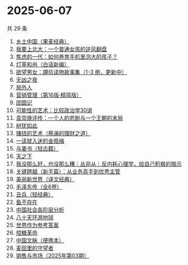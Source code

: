 # 2025-06-07

共 29 条

<!-- BEGIN WEREAD -->
<!-- 最后更新时间 2025-06-07 20:31:16 +0800 -->
1. [乡土中国（果麦经典）](https://weread.qq.com/web/bookDetail/30d320b0813ab7120g018c2e)
1. [我要上北大：一个普通女孩的逆风翻盘](https://weread.qq.com/web/bookDetail/b7b32db0813ab9fe8g01041b)
1. [焦虑的一代：如何养育手机里泡大的孩子？](https://weread.qq.com/web/bookDetail/33132870813ab9fd0g016372)
1. [灯草和尚（白话新编）](https://weread.qq.com/web/bookDetail/78932230813aba024g012c5f)
1. [欲望男女：蹲坑读物故事集（1-3 册，更新中）](https://weread.qq.com/web/bookDetail/849323e0813ab9f7fg011847)
1. [无凶之夜](https://weread.qq.com/web/bookDetail/1fb32f40813aba021g01336f)
1. [局外人](https://weread.qq.com/web/bookDetail/1e8327a0813ab9f50g010600)
1. [营销管理（第16版·精简版）](https://weread.qq.com/web/bookDetail/dd332b80813ab9b89g012936)
1. [团圆记](https://weread.qq.com/web/bookDetail/b64323c0813ab9595g0181f0)
1. [可能性的艺术：比较政治学30讲](https://weread.qq.com/web/bookDetail/9ea325a0813ab6d00g01640c)
1. [袁崇焕评传：一个人的悲剧与一个王朝的末局](https://weread.qq.com/web/bookDetail/59d32c40813ab9effg012bfb)
1. [树犹如此](https://weread.qq.com/web/bookDetail/cc532ba05e2d95cc51efb00)
1. [赚钱的艺术（蔡澜的理财之道）](https://weread.qq.com/web/bookDetail/1fe32b60813ab9052g011c9e)
1. [一读就入迷的金瓶梅](https://weread.qq.com/web/bookDetail/e6332270813ab9f7fg015328)
1. [与妻书（轻古籍）](https://weread.qq.com/web/bookDetail/9a6321f0813ab9f41g0165a6)
1. [天之下](https://weread.qq.com/web/bookDetail/4de326a0721770aa4de95f4)
1. [我没那么好，也没那么糟｜丛非从｜反内耗心理学，给自己积极的暗示](https://weread.qq.com/web/bookDetail/1f632a80813ab8ed7g017040)
1. [关键跨越（新手篇）：从业务高手到优秀主管](https://weread.qq.com/web/bookDetail/08132510721e4236081430c)
1. [美丽新世界（译文经典）](https://weread.qq.com/web/bookDetail/92532760718b9cce9259f4d)
1. [毛泽东传（全6卷）](https://weread.qq.com/web/bookDetail/01032a107168bb4a0107b4a)
1. [丑兵（轻经典）](https://weread.qq.com/web/bookDetail/34832c70813ab9fb3g010066)
1. [鱼不存在](https://weread.qq.com/web/bookDetail/0af32760813ab798cg01135c)
1. [中国社会各阶层分析](https://weread.qq.com/web/bookDetail/085326e0728b493c085ade1)
1. [八十天环游地球](https://weread.qq.com/web/bookDetail/8b5326d0813ab9f46g013472)
1. [世界作为参考答案](https://weread.qq.com/web/bookDetail/4d232400813ab9fb2g010557)
1. [控糖革命](https://weread.qq.com/web/bookDetail/819321e0813ab880ag01960c)
1. [中国文脉（便携本）](https://weread.qq.com/web/bookDetail/c5d328e05b66b4c5da34834)
1. [麦田里的守望者](https://weread.qq.com/web/bookDetail/477329b071bc13ba477bc4f)
1. [销售与市场（2025年第03期）](https://weread.qq.com/web/bookDetail/d8332fd0813ab9e2ag014b6c)
<!-- END WEREAD -->